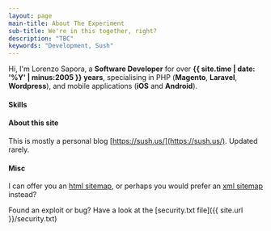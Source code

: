 ```yaml
---
layout: page
main-title: About The Experiment
sub-title: We're in this together, right?
description: "TBC"
keywords: "Development, Sush"
---
```


Hi, I'm Lorenzo Sapora, a **Software Developer** for over **{{ site.time | date: '%Y' | minus:2005 }} years**, specialising in PHP (**Magento**, **Laravel**, **Wordpress**), and mobile applications (**iOS** and **Android**).

#### Skills












#### About this site

This is mostly a personal blog [https://sush.us/](https://sush.us/). Updated rarely.
#### Misc

I can offer you an [html sitemap](/sitemap.html), or perhaps you would prefer an [xml sitemap](/sitemap.xml) instead?

Found an exploit or bug? Have a look at the [security.txt file]({{ site.url }}/security.txt)
